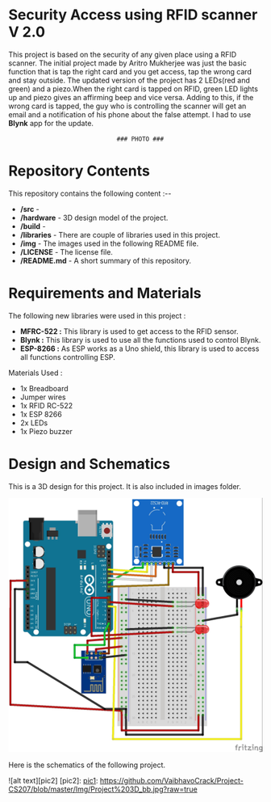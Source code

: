 # Security Access using RFID scanner    V 2.0


This project is based on the security of any given place using a RFID scanner. The initial project made by Aritro Mukherjee was just the basic function that is tap the right card and you get access, tap the wrong card and stay outside. The updated version of the project has 2 LEDs(red and green) and a piezo.When the right card is tapped on RFID, green LED lights up and piezo gives an affirming beep and vice versa. Adding to this, if the wrong card is tapped, the guy who is controlling the scanner will get an email and a notification of his phone about the false attempt. I had to use **Blynk** app for the update.



                                  ### PHOTO ###
                                  
                                
# Repository Contents


This repository contains the following content :--
 
* **/src** -
* **/hardware** - 3D design model of the project.
* **/build** - 
* **/libraries** - There are couple of libraries used in this project.
* **/img** - The images used in the following README file.
* **/LICENSE** - The license file.
* **/README.md** - A short summary of this repository.


# Requirements and Materials

The following new libraries were used in this project :
* **MFRC-522 :** This library is used to get access to the RFID sensor. 
* **Blynk :** This library is used to use all the functions used to control Blynk.
* **ESP-8266 :** As ESP works as a Uno shield, this library is used to access all functions controlling ESP.

Materials Used :
* 1x Breadboard
* Jumper wires
* 1x RFID RC-522
* 1x ESP 8266
* 2x LEDs
* 1x Piezo buzzer

# Design and Schematics

This is a 3D design for this project. It is also included in images folder.

![alt text][pic1]

[pic1]: https://github.com/VaibhavoCrack/Project-CS207/blob/master/Img/Project%203D_bb.jpg?raw=true

Here is the schematics of the following project.

![alt text][pic2]
[pic2]: [pic1]: https://github.com/VaibhavoCrack/Project-CS207/blob/master/Img/Project%203D_bb.jpg?raw=true

